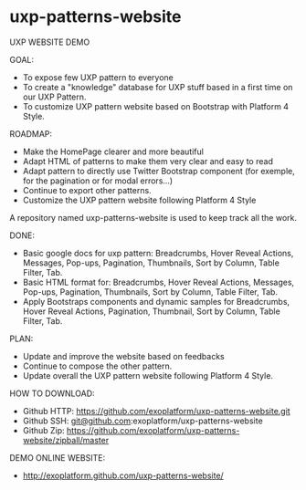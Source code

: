 uxp-patterns-website
====================
UXP WEBSITE DEMO

GOAL: 
- To expose few UXP pattern to everyone
- To create a "knowledge" database for UXP stuff based in a first time on our UXP Pattern.
- To customize UXP pattern website based on Bootstrap with Platform 4 Style.

ROADMAP:
- Make the HomePage clearer and more beautiful
- Adapt HTML of patterns to make them very clear and easy to read
- Adapt pattern to directly use Twitter Bootstrap component (for exemple, for the pagination or for modal errors...)
- Continue to export other patterns.
- Customize the UXP pattern website following Platform 4 Style

A repository named uxp-patterns-website is used to keep track all the work.

DONE:
- Basic google docs for uxp pattern: Breadcrumbs, Hover Reveal Actions, Messages, Pop-ups, Pagination, Thumbnails, Sort by Column, Table Filter, Tab.
- Basic HTML format for: Breadcrumbs, Hover Reveal Actions, Messages, Pop-ups, Pagination, Thumbnails, Sort by Column, Table Filter, Tab.
- Apply Bootstraps components and dynamic samples for Breadcrumbs, Hover Reveal Actions, Pagination, Thumbnail, Sort by Column, Table Filter, Tab.

PLAN:
- Update and improve the website based on feedbacks
- Continue to compose the other pattern.
- Update overall the UXP pattern website following Platform 4 Style.

HOW TO DOWNLOAD:
- Github HTTP: https://github.com/exoplatform/uxp-patterns-website.git
- Github SSH: git@github.com:exoplatform/uxp-patterns-website
- Github Zip: https://github.com/exoplatform/uxp-patterns-website/zipball/master

DEMO ONLINE WEBSITE:
- http://exoplatform.github.com/uxp-patterns-website/





